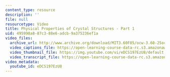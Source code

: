 ```yaml
---
content_type: resource
description: ''
file: null
resourcetype: Video
title: Physical Properties of Crystal Structures - Part 1
uid: 495998a8-87c3-88e6-adcb-9a375236ef1a
video_files:
  archive_url: http://www.archive.org/download/MIT3.60F05/ocw-3.60-25oct2005-pt1-220k.mp4
  video_captions_file: https://open-learning-course-data-rc.s3.amazonaws.com/3-60-symmetry-structure-and-tensor-properties-of-materials-fall-2005/0b4467d49abc5f5ea4ac1165950de6d5_eDCS197EzU8.vtt
  video_thumbnail_file: https://img.youtube.com/vi/eDCS197EzU8/default.jpg
  video_transcript_file: https://open-learning-course-data-rc.s3.amazonaws.com/3-60-symmetry-structure-and-tensor-properties-of-materials-fall-2005/ca25747f7969958228dbd1bdb65d9cb1_eDCS197EzU8.pdf
video_metadata:
  youtube_id: eDCS197EzU8
---
```

